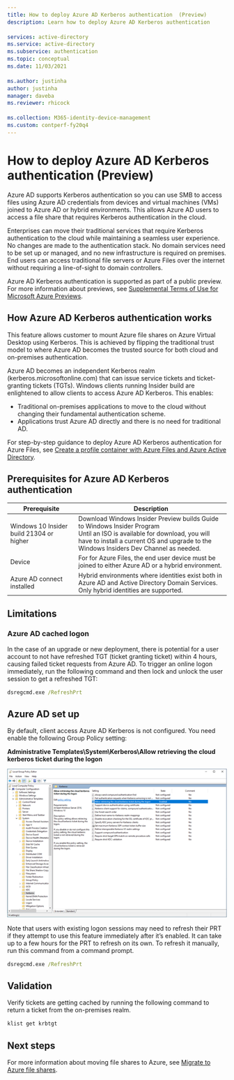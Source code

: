 ```yaml
---
title: How to deploy Azure AD Kerberos authentication  (Preview)
description: Learn how to deploy Azure AD Kerberos authentication  

services: active-directory
ms.service: active-directory
ms.subservice: authentication
ms.topic: conceptual
ms.date: 11/03/2021

ms.author: justinha
author: justinha
manager: daveba
ms.reviewer: rhicock

ms.collection: M365-identity-device-management
ms.custom: contperf-fy20q4
---
```

# How to deploy Azure AD Kerberos authentication (Preview)

Azure AD supports Kerberos authentication so you can use SMB to access files using Azure AD credentials from devices and virtual machines (VMs) joined to Azure AD or hybrid environments. This allows Azure AD users to access a file share that requires Kerberos authentication in the cloud. 

Enterprises can move their traditional services that require Kerberos authentication to the cloud while maintaining a seamless user experience. No changes are made to the authentication stack. No domain services need to be set up or managed, and no new infrastructure is required on premises. End users can access traditional file servers or Azure Files over the internet without requiring a line-of-sight to domain controllers. 

Azure AD Kerberos authentication is supported as part of a public preview. For more information about previews, see [Supplemental Terms of Use for Microsoft Azure Previews](https://azure.microsoft.com/support/legal/preview-supplemental-terms/).

## How Azure AD Kerberos authentication works 
<!---This list of scenarios will grow after they have SQL online, native Azure Files support, and then app proxy. Only Azure Files scenario requires AAD or hybrid domain join. SQL will require only domain join.--->

This feature allows customer to mount Azure file shares on Azure Virtual Desktop using Kerberos. This is achieved by flipping the traditional trust model to where Azure AD becomes the trusted source for both cloud and on-premises authentication. 

Azure AD becomes an independent Kerberos realm (kerberos.microsoftonline.com) that can issue service tickets and ticket-granting tickets (TGTs). Windows clients running Insider build are enlightened to allow clients to access Azure AD Kerberos. This enables:

- Traditional on-premises applications to move to the cloud without changing their fundamental authentication scheme.
- Applications trust Azure AD directly and there is no need for traditional AD.

For step-by-step guidance to deploy Azure AD Kerberos authentication for Azure Files, see [Create a profile container with Azure Files and Azure Active Directory](https://review.docs.microsoft.com/en-us/azure/virtual-desktop/create-profile-container-azure-ad?branch=pr-en-us-173530).

<!--- add image--->

## Prerequisites for Azure AD Kerberos authentication

|Prerequisite | Description |
|-------------|-------------|
| Windows 10 Insider build 21304 or higher | Download Windows Insider Preview builds Guide to Windows Insider Program<br>Until an ISO is available for download, you will have to install a current OS and upgrade to the Windows Insiders Dev Channel as needed. |
| Device | For for Azure Files, the end user device must be joined to either Azure AD or a hybrid environment. |
| Azure AD connect installed | Hybrid environments where identities exist both in Azure AD and Active Directory Domain Services. Only hybrid identities are supported. |

## Limitations

### Azure AD cached logon 

In the case of an upgrade or new deployment, there is potential for a user account to not have refreshed TGT (ticket granting ticket) within 4 hours, causing failed ticket requests from Azure AD. To trigger an online logon immediately, run the following command and then lock and unlock the user session to get a refreshed TGT:

```cmd
dsregcmd.exe /RefreshPrt
```
<!---device CA and --->
## Azure AD set up 

By default, client access Azure AD Kerberos is not configured. You need enable the following Group Policy setting:

**Administrative Templates\System\Kerberos\Allow retrieving the cloud kerberos ticket during the logon**

![Screenshot of group policy setting Allow retrieving the cloud kerberos ticket during the logon.](media\how-to-kerberos-authentication-azure-files\gp.png)

Note that users with existing logon sessions may need to refresh their PRT if they attempt to use this feature immediately after it’s enabled. It can take up to a few hours for the PRT to refresh on its own. To refresh it manually, run this command from a command prompt.

```cmd
dsregcmd.exe /RefreshPrt
```

## Validation 

Verify tickets are getting cached by running the following command to return a ticket from the on-premises realm.

```cmd
klist get krbtgt
```

## Next steps

For more information about moving file shares to Azure, see [Migrate to Azure file shares](/storage/files/storage-files-migration-overview.md).
